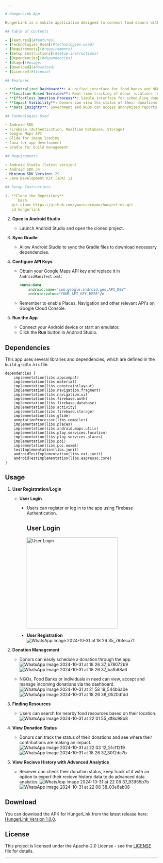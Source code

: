 ```yaml
---

# HungerLink App

HungerLink is a mobile application designed to connect food donors with food banks, community kitchens, and NGOs. It aims to reduce food waste and improve food security by facilitating donations and providing a platform for users to find available food resources nearby.

## Table of Contents

- [Features](#features)
- [Technologies Used](#technologies-used)
- [Requirements](#requirements)
- [Setup Instructions](#setup-instructions)
- [Dependencies](#dependencies)
- [Usage](#usage)
- [Download](#download)
- [License](#license)

## Features

- **Centralized Dashboard**: A unified interface for food banks and NGOs to track and accept donations.
- **Location-Based Services**: Real-time tracking of donor locations for optimized pick-up and resource allocation.
- **Effortless Donation Process**: Simple interface for scheduling donations, ensuring trust through verified NGO partnerships.
- **Impact Visibility**: Donors can view the status of their donations and locations served.
- **Data Insights**: Government and NGOs can access anonymized reports on food donation metrics.

## Technologies Used

- Android SDK
- Firebase (Authentication, Realtime Database, Storage)
- Google Maps API
- Glide for image loading
- Java for app development
- Gradle for build management

## Requirements

- Android Studio (latest version)
- Android SDK 34
- Minimum SDK Version: 29
- Java Development Kit (JDK) 11

## Setup Instructions

1. **Clone the Repository**
   ```bash
   git clone https://github.com/yourusername/hungerlink.git
   cd hungerlink
   ```

2. **Open in Android Studio**
   - Launch Android Studio and open the cloned project.

3. **Sync Gradle**
   - Allow Android Studio to sync the Gradle files to download necessary dependencies.

4. **Configure API Keys**
   - Obtain your Google Maps API key and replace it in `AndroidManifest.xml`:
     ```xml
     <meta-data
         android:name="com.google.android.geo.API_KEY"
         android:value="YOUR_API_KEY_HERE"/>
     ```
    - Remember to enable Places, Navigation and other relevant API's on Google Cloud Console.

5. **Run the App**
   - Connect your Android device or start an emulator.
   - Click the **Run** button in Android Studio.

## Dependencies

This app uses several libraries and dependencies, which are defined in the `build.gradle.kts` file:

```
dependencies {
    implementation(libs.appcompat)
    implementation(libs.material)
    implementation(libs.constraintlayout)
    implementation(libs.navigation.fragment)
    implementation(libs.navigation.ui)
    implementation(libs.firebase.auth)
    implementation(libs.firebase.database)
    implementation(libs.activity)
    implementation(libs.firebase.storage)
    implementation(libs.glide)
    annotationProcessor(libs.compiler)
    implementation(libs.places)
    implementation(libs.android.maps.utils)
    implementation(libs.play.services.location)
    implementation(libs.play.services.places)
    implementation(libs.poi)
    implementation(libs.poi.ooxml)
    testImplementation(libs.junit)
    androidTestImplementation(libs.ext.junit)
    androidTestImplementation(libs.espresso.core)
}
```

## Usage

1. **User Registration/Login**
      - **User Login**
         - Users can register or log in to the app using Firebase Authentication.
           ## User Login
            <img src="https://github.com/user-attachments/assets/cd13b45d-e401-4bac-a237-e94d0e1fe7d7" alt="User Login" width="300"/>

        
         - **User Registration**
           ![WhatsApp Image 2024-10-31 at 18 26 35_763eca71](https://github.com/user-attachments/assets/24a65b72-8155-4bfd-84f6-a38ce8bd2aed)



3. **Donation Management**
   - Donors can easily schedule a donation through the app.
     ![WhatsApp Image 2024-10-31 at 18 26 37_b78072b9](https://github.com/user-attachments/assets/a85857ef-7e14-4bb6-bccf-8ddd4dedbff5)
     ![WhatsApp Image 2024-10-31 at 18 26 37_bafb68a6](https://github.com/user-attachments/assets/b8968bce-c6dc-43b0-82f3-4ddd47892016)

   - NGOs, Food Banks or individuals in need can view, accept and manage incoming donations via the dashboard.
     ![WhatsApp Image 2024-10-31 at 21 58 19_544b6a0e](https://github.com/user-attachments/assets/ccd8dfcb-ebb8-4e55-87da-72cc8b666403)
     ![WhatsApp Image 2024-10-31 at 18 26 38_0520dfdd](https://github.com/user-attachments/assets/868e7925-9fa4-4d84-862c-462b966d9847)

     

4. **Finding Resources**
   - Users can search for nearby food resources based on their location.
     ![WhatsApp Image 2024-10-31 at 22 01 55_df8c98b8](https://github.com/user-attachments/assets/4e9e39b4-76ef-4b37-8aec-7ee5d7a75619)


5. **View Donation Status**
   - Donors can track the status of their donations and see where their contributions are making an impact.
     ![WhatsApp Image 2024-10-31 at 22 03 12_51cf12f9](https://github.com/user-attachments/assets/56f1194d-0c41-4974-9566-0ecf163af1b9)
     ![WhatsApp Image 2024-10-31 at 18 26 37_30f2dc7b](https://github.com/user-attachments/assets/1b1d249e-eade-491c-bf51-a2057b9d277c)

6. **View Recieve History with Advanced Analytics**
   - Reciever can check their donation status, keep track of it with an option to export their recieve history data to do advanced data analytics.
     ![WhatsApp Image 2024-10-31 at 22 08 37_93955b7b](https://github.com/user-attachments/assets/71440cc8-a3e1-4f94-a32b-d8b99ddc3f60)
     ![WhatsApp Image 2024-10-31 at 22 08 38_03e6ab08](https://github.com/user-attachments/assets/ab65912b-c35c-49dc-ba83-8b203431cf1c)


## Download

You can download the APK for HungerLink from the latest release here: [HungerLink Version 1.0.0](https://github.com/NafeesSadat/HungerLink_HackathonX/releases/tag/HungerLinkv1.0.0).
     

## License

This project is licensed under the Apache-2.0 License - see the [LICENSE](LICENSE) file for details.

---
```

